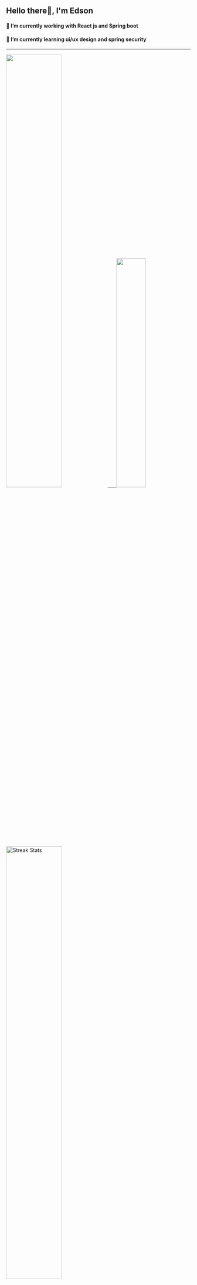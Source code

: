 
## Hello there👋, I'm Edson 

#### 🔭 I’m currently working with React js and Spring boot 
#### 🌱 I’m currently learning ui/ux design and spring security
---
    
  

 <p align="left">
  <a href="https://github.com/EdsonNhancale">
  <img width=55% src="https://github-readme-stats.vercel.app/api?username=EdsonNhancale&show_icons=true&theme=dracula&include_all_commits=true&count_private=true"/>&nbsp;&nbsp;&nbsp;&nbsp;&nbsp;
  <img  width=40% src="https://github-readme-stats.vercel.app/api/top-langs/?username=EdsonNhancale&layout=compact&langs_count=7&theme=dracula"/>
</p>

  <p align="left">
    <a href="https://github.com/EdsonNhancale"><img width=55% alt="Streak Stats" src="https://github-readme-streak-stats.herokuapp.com/?user=EdsonNhancale&theme=dracula"/></a>
   </p>

 
 <!--START_SECTION:waka-->

```txt
From: 16 November 2022 - To: 31 May 2024

Total Time: 947 hrs 38 mins

JavaScript        433 hrs 4 mins  ███████████▒░░░░░░░░░░░░░   45.70 %
TypeScript        383 hrs 23 mins ██████████░░░░░░░░░░░░░░░   40.46 %
JSON              48 hrs 58 mins  █▒░░░░░░░░░░░░░░░░░░░░░░░   05.17 %
Dart              14 hrs 23 mins  ▒░░░░░░░░░░░░░░░░░░░░░░░░   01.52 %
Other             14 hrs 10 mins  ▒░░░░░░░░░░░░░░░░░░░░░░░░   01.50 %
```

<!--END_SECTION:waka-->

<div> 
  <a href="www.linkedin.com/in/edson-nhancale-7849781a6" target="_blank"><img src="https://img.shields.io/badge/-LinkedIn-%230077B5?style=for-the-badge&logo=linkedin&logoColor=white" target="_blank"></a> 

</div>

